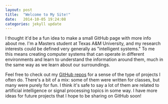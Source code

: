```yaml
---
layout: post
title:  "Welcome to My Site!"
date:   2014-10-05 19:24:08
categories: jekyll update
---
```

I thought it'd be a fun idea to make a small GitHub page with more info about me.  I'm a Masters student at Texas A&M University, and my research interests could be defined very generally as "intelligent systems."  To me this means creating computer systems that can operate in different environments and learn to understand the information around them, much in the same way as we learn about our surroundings.

Feel free to check out my [GitHub repos][github-repos] for a sense of the type of projects I often do.  There's a bit of a mix: some of them were written for classes, but many were purely for fun.  I think it's safe to say a lot of them are related to artificial intelligence or signal processing topics in some way.  I have more ideas for future projects that I hope to be sharing on GitHub soon!

[github-repos]:	https://github.com/sepol/
